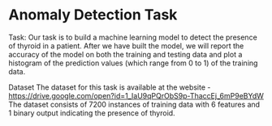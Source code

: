 # Anomaly Detection Task

Task: 
Our task is to build a machine learning model to detect the presence of thyroid in a patient. After we have built the model, we will report the accuracy of the model on both the training and testing data and plot a histogram of the prediction values (which range from 0 to 1) of the training data.

Dataset
The dataset for this task is available at the website -
https://drive.google.com/open?id=1_IaU9qPQrObS9p-ThaccEj_6mP9eBYdW
The dataset consists of 7200 instances of training data with 6 features and 1 binary output indicating the presence of thyroid.


